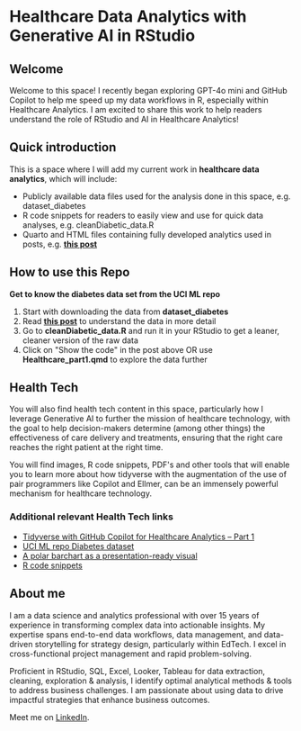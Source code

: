 # Healthcare Data Analytics with Generative AI in RStudio 

## Welcome
Welcome to this space! I recently began exploring GPT-4o mini and GitHub Copilot to help me speed up my data workflows in R, especially within Healthcare Analytics. I am excited to share this work to help readers understand the role of RStudio and AI in Healthcare Analytics!

## Quick introduction
This is a space where I will add my current work in **healthcare data analytics**, which will include:
- Publicly available data files used for the analysis done in this space, e.g. dataset_diabetes
- R code snippets for readers to easily view and use for quick data analyses, e.g. cleanDiabetic_data.R
- Quarto and HTML files containing fully developed analytics used in posts, e.g. [**this post**](https://rworks.dev/posts/healthcare-part1/)

## How to use this Repo

**Get to know the diabetes data set from the UCI ML repo**
1. Start with downloading the data from **dataset_diabetes**
2. Read [**this post**](https://rworks.dev/posts/healthcare-part1/) to understand the data in more detail
3. Go to **cleanDiabetic_data.R** and run it in your RStudio to get a leaner, cleaner version of the raw data
4. Click on "Show the code" in the post above OR use **Healthcare_part1.qmd** to explore the data further

## Health Tech

You will also find health tech content in this space, particularly how I leverage Generative AI to further the mission of healthcare technology, with the goal to help decision-makers determine (among other things) the effectiveness of care delivery and treatments, ensuring that the right care reaches the right patient at the right time.

You will find images, R code snippets, PDF's and other tools that will enable you to learn more about how tidyverse with the augmentation of the use of pair programmers like Copilot and Ellmer, can be an immensely powerful mechanism for healthcare technology.

### Additional relevant Health Tech links

- [Tidyverse with GitHub Copilot for Healthcare Analytics – Part 1](https://rworks.dev/posts/healthcare-part1/)
- [UCI ML repo Diabetes dataset](https://github.com/VidishaVac/healthcare-analytics/tree/main/dataset_diabetes)
- [A polar barchart as a presentation-ready visual](https://github.com/VidishaVac/healthcare-analytics/blob/main/R_snippets/polar.png)
- [R code snippets](https://github.com/VidishaVac/healthcare-analytics/blob/main/R_snippets)

## About me
I am a data science and analytics professional with over 15 years of experience in transforming complex data into actionable insights. My expertise spans end-to-end data workflows, data management, and data-driven storytelling for strategy design, particularly within EdTech. I excel in cross-functional project management and rapid problem-solving.

Proficient in RStudio, SQL, Excel, Looker, Tableau for data extraction, cleaning, exploration & analysis, I identify optimal analytical methods & tools to address business challenges. I am passionate about using data to drive impactful strategies that enhance business outcomes.

Meet me on [LinkedIn](https://www.linkedin.com/in/vidisha-vachharajani-phd-3157a428/).


